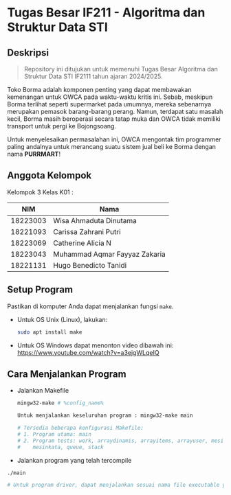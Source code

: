 # Tugas Besar IF211 - Algoritma dan Struktur Data STI
## Deskripsi
> Repository ini ditujukan untuk memenuhi Tugas Besar Algoritma dan Struktur Data STI IF2111 tahun ajaran 2024/2025.

Toko Borma adalah komponen penting yang dapat membawakan kemenangan untuk OWCA pada waktu-waktu kritis ini. Sebab, meskipun Borma terlihat seperti supermarket pada umumnya, mereka sebenarnya merupakan pemasok barang-barang perang. Namun, terdapat satu masalah kecil, Borma masih beroperasi secara tatap muka dan OWCA tidak memiliki transport untuk pergi ke Bojongsoang. 

Untuk menyelesaikan permasalahan ini, OWCA mengontak tim programmer paling andalnya untuk merancang suatu sistem jual beli ke Borma dengan nama **PURRMART**!

## Anggota Kelompok
Kelompok 3 Kelas K01 :

| NIM       | Nama                             |
|-----------|----------------------------------|
| 18223003  | Wisa Ahmaduta Dinutama           |
| 18221093  | Carissa Zahrani Putri            |
| 18223069  | Catherine Alicia N               |
| 18223043  | Muhammad Aqmar Fayyaz Zakaria    |
| 18221131  | Hugo Benedicto Tanidi            |

## Setup Program
Pastikan di komputer Anda dapat menjalankan fungsi `make`.

- Untuk OS Unix (Linux), lakukan:
  ```bash
  sudo apt install make

- Untuk OS Windows dapat menonton video dibawah ini:
https://www.youtube.com/watch?v=a3ejgWLqeIQ

## Cara Menjalankan Program

  
- Jalankan Makefile
  ```bash
  mingw32-make # %config_name%

  Untuk menjalankan keseluruhan program : mingw32-make main

  # Tersedia beberapa konfigurasi Makefile:
  # 1. Program utama: main
  # 2. Program tests: work, arraydinamis, arrayitems, arrayuser, mesinkarakter,
  #    mesinkata, queue, stack

- Jalankan program yang telah tercompile
```bash 
./main          

# Untuk program driver, dapat menjalankan sesuai nama file executable yang telah dibuat
